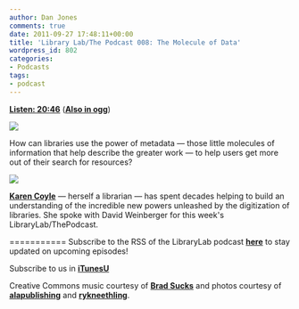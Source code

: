 ```yaml
---
author: Dan Jones
comments: true
date: 2011-09-27 17:48:11+00:00
title: 'Library Lab/The Podcast 008: The Molecule of Data'
wordpress_id: 802
categories:
- Podcasts
tags:
- podcast
---
```


[**Listen: 20:46**](http://librarylab.law.harvard.edu/blog/wp-content/uploads/podcast/2011-09-27_karencoyle.mp3)
([**Also in ogg**](http://librarylab.law.harvard.edu/blog/wp-content/uploads/podcast/2011-09-27_karencoyle.ogg))


![](http://farm5.static.flickr.com/4019/4585779619_85ce3dd180_b.jpg)


How can libraries use the power of metadata — those little molecules of information that help describe the greater work — to help users get more out of their search for resources?


![](http://farm5.static.flickr.com/4048/4272659880_26e6b1c9d8.jpg)


[**Karen Coyle**](http://kcoyle.net/) — herself a librarian — has spent decades helping to build an understanding of the incredible new powers unleashed by the digitization of libraries. She spoke with David Weinberger for this week's LibraryLab/ThePodcast.

===========
Subscribe to the RSS of the LibraryLab podcast [**here**](http://librarylab.law.harvard.edu/blog/category/podcast/) to stay updated on upcoming episodes!


Subscribe to us in [**iTunesU**](http://itunes.apple.com/WebObjects/MZStore.woa/wa/viewPodcast?id=457060447)


Creative Commons music courtesy of [**Brad Sucks**](http://www.bradsucks.net/albums/guess-whos-a-mess/) and photos courtesy of [**alapublishing**](http://www.flickr.com/photos/alapublishing/4272659880/sizes/m/in/photostream/) and [**rykneethling**](http://www.flickr.com/photos/rykneethling/4585779619/sizes/l/in/photostream/).
